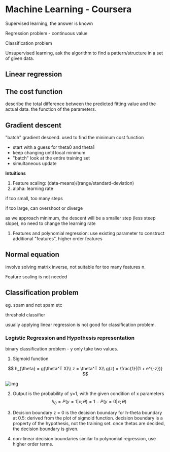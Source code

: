 # Machine Learning - Coursera

Supervised learning, the answer is known

Regression problem - continuous value

Classification problem

Unsupervised learning, ask the algorithm to find a pattern/structure in a set of given data.

## Linear regression

## The cost function

describe the total difference between the predicted fitting value and the actual data. the function of the parameters.

## Gradient descent

"batch" gradient descend. used to find the minimum cost function

- start with a guess for theta0 and theta1
- keep changing until local minimum
- "batch" look at the entire training set
- simultaneous update

**Intuitions** 

1. Feature scaling: (data-means)/(range/standard-deviation)
2. alpha: learning rate

  if too small, too many steps

  if too large, can overshoot or diverge

  as we approach minimum, the descent will be a smaller step (less steep slope), no need to change the learning rate

1. Features and polynomial regression: use existing parameter to construct additional "features", higher order features

## Normal equation

involve solving matrix inverse, not suitable for too many features n. 

Feature scaling is not needed

## Classification problem

eg. spam and not spam etc

threshold classifier

usually applying linear regression is not good for classification problem.

### Logistic Regression and Hypothesis representation

binary classification problem - y only take two values.

1. Sigmoid function

$$
h_{\theta} = g(\theta^T X)\\
z = \theta^T X\\
g(z) = \frac{1}{(1 + e^{-z})}
$$

![img](https://d3c33hcgiwev3.cloudfront.net/imageAssetProxy.v1/1WFqZHntEead-BJkoDOYOw_2413fbec8ff9fa1f19aaf78265b8a33b_Logistic_function.png?expiry=1586995200000&hmac=o6OBhQjBNSrKNlSfjQKy8RtxL_I1fF67ldHejcqVlVo)



2. Output is the probability of y=1, with the given condition of x parameters
   $$
   h_{\theta} = P (y=1|x; \theta) = 1- P (y=0|x; \theta)
   $$

3. Decision boundary 
   z = 0 is the decision boundary for h-theta boundary at 0.5:  derived from the plot of sigmoid function.
   decision boundary is a property of the hypothesis, not the training set. once thetas are decided, the decision boundary is given. 
4. non-linear decision boundaries
   similar to polynomial regression, use higher order terms.